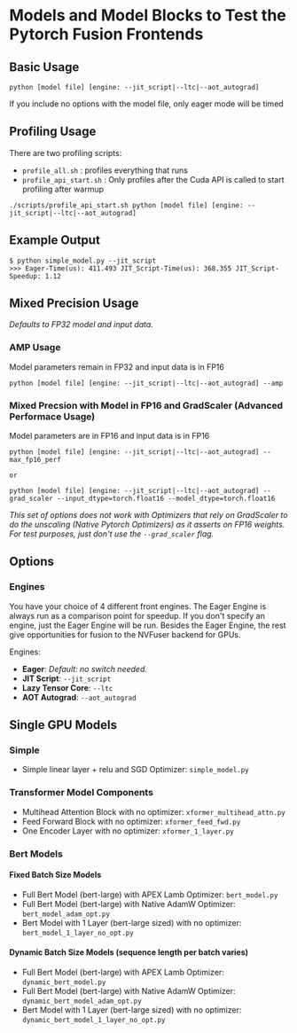 # Models and Model Blocks to Test the Pytorch Fusion Frontends

## Basic Usage

```
python [model file] [engine: --jit_script|--ltc|--aot_autograd] 
```
If you include no options with the model file, only eager mode will be timed

## Profiling Usage
There are two profiling scripts:
* `profile_all.sh` : profiles everything that runs
* `profile_api_start.sh` : Only profiles after the Cuda API is called to start profiling after warmup

```
./scripts/profile_api_start.sh python [model file] [engine: --jit_script|--ltc|--aot_autograd]
```

## Example Output

```
$ python simple_model.py --jit_script
>>> Eager-Time(us): 411.493 JIT_Script-Time(us): 368.355 JIT_Script-Speedup: 1.12
```

## Mixed Precision Usage
_Defaults to FP32 model and input data._
### AMP Usage
Model parameters remain in FP32 and input data is in FP16
```
python [model file] [engine: --jit_script|--ltc|--aot_autograd] --amp
```
### Mixed Precsion with Model in FP16 and GradScaler (Advanced Performace Usage)
Model parameters are in FP16 and input data is in FP16
```
python [model file] [engine: --jit_script|--ltc|--aot_autograd] --max_fp16_perf

or

python [model file] [engine: --jit_script|--ltc|--aot_autograd] --grad_scaler --input_dtype=torch.float16 --model_dtype=torch.float16
```
_This set of options does not work with Optimizers that rely on GradScaler to do the unscaling (Native Pytorch Optimizers) as it asserts on FP16 weights. For test purposes, just don't use the `--grad_scaler` flag._

## Options
### Engines

You have your choice of 4 different front engines.  The Eager Engine is always run as a comparison point for speedup.  If you don't specify an engine, just the Eager Engine will be run.  Besides the Eager Engine, the rest give opportunities for fusion to the NVFuser backend for GPUs.

Engines:
* **Eager**: _Default: no switch needed._
* **JIT Script**: `--jit_script`
* **Lazy Tensor Core**: `--ltc`
* **AOT Autograd**: `--aot_autograd`

## Single GPU Models
### Simple
* Simple linear layer + relu and SGD Optimizer: `simple_model.py`
### Transformer Model Components
* Multihead Attention Block with no optimizer: `xformer_multihead_attn.py`
* Feed Forward Block with no optimizer: `xformer_feed_fwd.py`
* One Encoder Layer with no optimizer: `xformer_1_layer.py`
### Bert Models
#### Fixed Batch Size Models
* Full Bert Model (bert-large) with APEX Lamb Optimizer: `bert_model.py`
* Full Bert Model (bert-large) with Native AdamW Optimizer: `bert_model_adam_opt.py`
* Bert Model with 1 Layer (bert-large sized) with no optimizer: `bert_model_1_layer_no_opt.py`
#### Dynamic Batch Size Models (sequence length per batch varies)
* Full Bert Model (bert-large) with APEX Lamb Optimizer: `dynamic_bert_model.py`
* Full Bert Model (bert-large) with Native AdamW Optimizer: `dynamic_bert_model_adam_opt.py`
* Bert Model with 1 Layer (bert-large sized) with no optimizer: `dynamic_bert_model_1_layer_no_opt.py`
